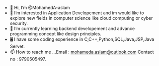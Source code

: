 - 👋 Hi, I’m @MohamedA-aslam
- 👀 I’m interested in Application Developement and im would like to explore new fields in computer science like cloud computing or cyber security.
- 🌱 I’m currently learning backend developement and advance programming concept like design principles.
- 🖥  I have some coding experience in C,C++,Python,SQL,Java,JSP,Java Servet.
- 📫 How to reach me ...Email : mohameda.aslam@outlook.com  Contact no : 9790505497.


